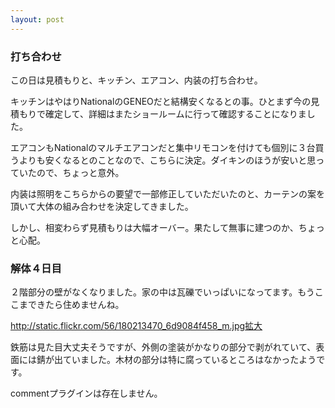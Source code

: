 ```yaml
---
layout: post
---
```

<h3>打ち合わせ</h3>
<p>この日は見積もりと、キッチン、エアコン、内装の打ち合わせ。</p>
<p>キッチンはやはりNationalのGENEOだと結構安くなるとの事。ひとまず今の見積もりで確定して、詳細はまたショールームに行って確認することになりました。</p>
<p>エアコンもNationalのマルチエアコンだと集中リモコンを付けても個別に３台買うよりも安くなるとのことなので、こちらに決定。ダイキンのほうが安いと思っていたので、ちょっと意外。</p>
<p>内装は照明をこちらからの要望で一部修正していただいたのと、カーテンの案を頂いて大体の組み合わせを決定してきました。</p>
<p>しかし、相変わらず見積もりは大幅オーバー。果たして無事に建つのか、ちょっと心配。</p>
<h3>解体４日目</h3>
<p>２階部分の壁がなくなりました。家の中は瓦礫でいっぱいになってます。もうここまできたら住めませんね。</p>
<p><a href="http://static.flickr.com/56/180213470_6d9084f458_m.jpg">http://static.flickr.com/56/180213470_6d9084f458_m.jpg</a><a href="http://flickr.com/photos/yoshimov/180213470/">拡大</a></p>
<p>鉄筋は見た目大丈夫そうですが、外側の塗装がかなりの部分で剥がれていて、表面には錆が出ていました。木材の部分は特に腐っているところはなかったようです。</p>
<p><span class="error">commentプラグインは存在しません。</span> </p>
